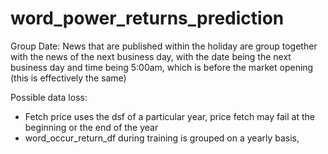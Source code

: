 # word_power_returns_prediction
Group Date: 
News that are published within the holiday are group together with 
the news of the next business day, with the date being the next business 
day and time being 5:00am, which is before the market opening (this is 
effectively the same)

Possible data loss: 
- Fetch price uses the dsf of a particular year, price fetch may 
fail at the beginning or the end of the year 
- word_occur_return_df during training is grouped on a yearly basis,  
